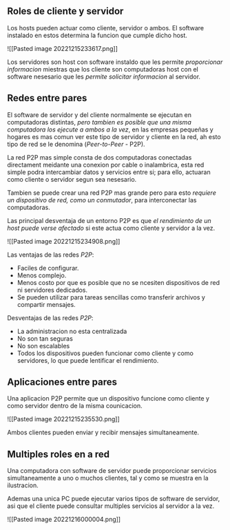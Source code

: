 
## Roles de cliente y servidor
Los hosts pueden actuar como cliente, servidor o ambos. El software instalado en estos determina la funcion que cumple dicho host. 

![[Pasted image 20221215233617.png]]

Los servidores son host con software instaldo que les permite *proporcionar informacion* miestras que los cliente son computadoras host con el software nesesario que les *permite solicitar informacion* al servidor.

## Redes entre pares 
El software de servidor y del cliente normalmente se ejecutan en computadoras distintas, *pero tambien es posible que una misma computadora los ejecute a ambos a la vez*, en las empresas pequeñas y hogares es mas comun ver este tipo de servidor y cliente en la red, ah esto tipo de red se le denomina (*Peer-to-Peer* - P2P).

La red P2P mas simple consta de dos computadoras conectadas directament meidante una conexion por cable o inalambrica, esta red simple podra intercambiar datos y servicios entre si; para ello, actuaran como cliente o servidor segun sea nesesario.

Tambien se puede crear una red P2P mas grande pero para esto *requiere un dispositivo de red, como un conmutador*, para interconectar las computadoras.

Las principal desventaja de un entorno P2P es que *el rendimiento de un host puede verse afectado* si este actua como cliente y servidor a la vez.

![[Pasted image 20221215234908.png]]

Las ventajas de las redes *P2P*:

- Faciles de configurar.
- Menos complejo.
- Menos costo por que es posible que no se ncesiten dispositivos de red ni servidores dedicados.
- Se pueden utilizar para tareas sencillas como transferir archivos y compartir mensajes.

Desventajas de las redes *P2P*:

- La administracion no esta centralizada
- No son tan seguras
- No son escalables
- Todos los dispositivos pueden funcionar como cliente y como servidores, lo que puede lentificar el rendimiento.


## Aplicaciones entre pares
Una aplicacion P2P permite que un dispositivo funcione como cliente y como servidor dentro de la misma counicacion.

![[Pasted image 20221215235530.png]]


Ambos clientes pueden enviar y recibir mensajes simultaneamente.


## Multiples roles en a red
Una computadora con software de servidor puede proporcionar servicios simultaneamente a uno o muchos clientes, tal y como se muestra en la ilustracion.

Ademas una unica PC puede ejecutar varios tipos de software de servidor, asi que el cliente puede consultar multiples servicios al servidor a la vez.

![[Pasted image 20221216000004.png]]
